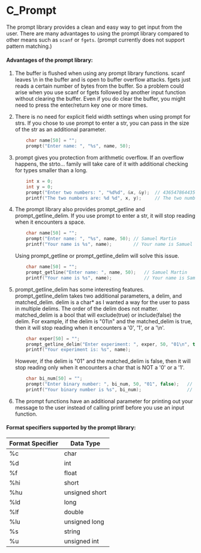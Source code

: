 # C_Prompt
The prompt library provides a clean and easy way
to get input from the user. There are many advantages
to using the prompt library compared to other means such as
`scanf` or `fgets`.
(prompt currently does not support pattern matching.)

#### Advantages of the prompt library:
1. The buffer is flushed when using any prompt library functions.
scanf leaves \n in the buffer and is open to buffer overflow attacks.
fgets just reads a certain number of bytes from the buffer.
So a problem could arise when you use scanf or fgets
followed by another input function without clearing the buffer.
Even if you do clear the buffer, you might need to press
the enter/return key one or more times.

2. There is no need for explicit field width settings when using
prompt for strs. If you chose to use prompt to enter a str,
you can pass in the size of the str as an additional parameter.
	```c
        char name[50] = "";
        prompt("Enter name: ", "%s", name, 50);
	```

3. prompt gives you protection from arithmetic overflow. If an
overflow happens, the strto... family will take care of it with
additional checking for types smaller than a long. 
    ```c
        int x = 0;
        int y = 0;
        prompt("Enter two numbers: ", "%d%d", &x, &y);	// 43654786443577646 378786
        printf("The two numbers are: %d %d", x, y); 	// The two numbers are: 2147483647 378786
	```

4. The prompt library also provides prompt_getline
and prompt_getline_delim. If you use prompt to enter a str,
it will stop reading when it encounters a space. 
	```c
		char name[50] = "";
		prompt("Enter name: ", "%s", name, 50); // Samuel Martin
		printf("Your name is %s", name);		// Your name is Samuel
	```
	Using prompt_getline or prompt_getline_delim will solve this issue.
	```c
		char name[50] = "";
		prompt_getline("Enter name: ", name, 50);	// Samuel Martin
		printf("Your name is %s", name);			// Your name is Samuel Martin
	```

5. prompt_getline_delim has some interesting features.
prompt_getline_delim takes two additional parameters,
a delim, and matched_delim. delim is a char* as
I wanted a way for the user to pass in multiple delims. The order of
the delim does not matter. matched_delim is a bool that will
exclude(true) or include(false) the delim.
For example, if the delim is "01\n" and the matched_delim is true,
then it will stop reading when it encounters a '0', '1', or a '\n'.
	```c
		char exper[50] = "";
		prompt_getline_delim("Enter experiment: ", exper, 50, "01\n", true);	// Test 23123
		printf("Your experiment is: %s", name);									// Your experiment is Test 23
	```
	However, if the delim is "01" and the matched_delim is false,
    then it will stop reading only when it encounters a char that is NOT a '0' or a '1'.
	```c
		char bi_num[50] = "";
		prompt("Enter binary number: ", bi_num, 50, "01", false);   // 1012010 
		printf("Your binary number is %s", bi_num);                 // Your binary number is 101
	```

6. The prompt functions have an additional parameter for
printing out your message to the user instead of calling printf
before you use an input function.

#### Format specifiers supported by the prompt library:
Format Specifier  | Data Type
------------- | -------------
%c  | char
%d  | int
%f  | float
%hi  | short
%hu  | unsigned short
%ld  | long
%lf  | double
%lu  | unsigned long
%s  | string
%u | unsigned int
